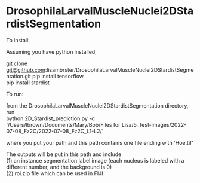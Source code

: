 # DrosophilaLarvalMuscleNuclei2DStardistSegmentation


To install:

Assuming you have python installed,

git clone git@github.com:lisambrster/DrosophilaLarvalMuscleNuclei2DStardistSegmentation.git
pip install tensorflow\
pip install stardist


To run:

from the DrosophilaLarvalMuscleNuclei2DStardistSegmentation directory, run\
python 2D_Stardist_prediction.py -d '/Users/lbrown/Documents/Mary/Bob/Files for Lisa/5_Test-images/2022-07-08_Fz2C/2022-07-08_Fz2C_L1-L2/'

where you put your path and this path contains one file ending with 'Hoe.tif'

The outputs will be put in this path and include\
(1) an instance segmentation label image (each nucleus is labeled with a different number, and the background is 0)\
(2) roi.zip file which can be used in FIJI

